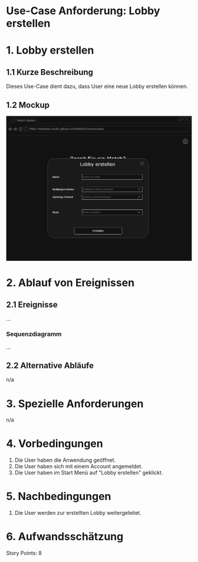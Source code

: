 # Use-Case Anforderung: Lobby erstellen

# 1. Lobby erstellen

## 1.1 Kurze Beschreibung
Dieses Use-Case dient dazu, dass User eine neue Lobby erstellen können.

## 1.2 Mockup
![Mockup Lobby erstellen](lobby_erstellen.png)

# 2. Ablauf von Ereignissen

## 2.1 Ereignisse
...

### Sequenzdiagramm
...

## 2.2 Alternative Abläufe
n/a

# 3. Spezielle Anforderungen
n/a

# 4. Vorbedingungen
1. Die User haben die Anwendung geöffnet.
2. Die User haben sich mit einem Account angemeldet.
3. Die User haben im Start Menü auf "Lobby erstellen" geklickt.

# 5. Nachbedingungen
1. Die User werden zur erstellten Lobby weitergeleitet.

# 6. Aufwandsschätzung
Story Points: 8
